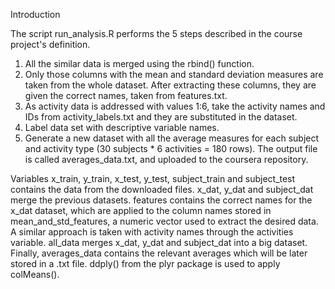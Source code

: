 Introduction

The script run_analysis.R performs the 5 steps described in the course project's definition.

1. All the similar data is merged using the rbind() function. 
2. Only those columns with the mean and standard deviation measures are taken from the whole dataset. After extracting these columns, they are given the correct names, taken from features.txt.
3. As activity data is addressed with values 1:6, take the activity names and IDs from activity_labels.txt and they are substituted in the dataset.
4. Label data set with descriptive variable names.
5. Generate a new dataset with all the average measures for each subject and activity type (30 subjects * 6 activities = 180 rows). The output file is called averages_data.txt, and uploaded to the coursera repository.

Variables
x_train, y_train, x_test, y_test, subject_train and subject_test contains the data from the downloaded files.
x_dat, y_dat and subject_dat merge the previous datasets.
features contains the correct names for the x_dat dataset, which are applied to the column names stored in mean_and_std_features, a numeric vector used to extract the desired data.
A similar approach is taken with activity names through the activities variable.
all_data merges x_dat, y_dat and subject_dat into a big dataset.
Finally, averages_data contains the relevant averages which will be later stored in a .txt file. ddply() from the plyr package is used to apply colMeans().